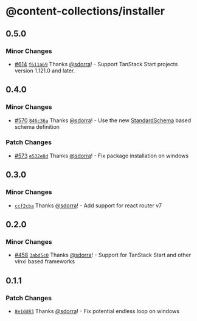 # @content-collections/installer

## 0.5.0

### Minor Changes

- [#614](https://github.com/sdorra/content-collections/pull/614) [`f611a69`](https://github.com/sdorra/content-collections/commit/f611a69447f1971faf5cae1ed324f4feb29a17b8) Thanks [@sdorra](https://github.com/sdorra)! - Support TanStack Start projects version 1.121.0 and later.

## 0.4.0

### Minor Changes

- [#570](https://github.com/sdorra/content-collections/pull/570) [`846c36a`](https://github.com/sdorra/content-collections/commit/846c36a2a8bb5d873aa13edf3ebff802866e3a89) Thanks [@sdorra](https://github.com/sdorra)! - Use the new [StandardSchema](https://standardschema.dev) based schema definition

### Patch Changes

- [#573](https://github.com/sdorra/content-collections/pull/573) [`e532e8d`](https://github.com/sdorra/content-collections/commit/e532e8d62f9c96ba172078b4ca235aa7b1aadd27) Thanks [@sdorra](https://github.com/sdorra)! - Fix package installation on windows

## 0.3.0

### Minor Changes

- [`ccf2cba`](https://github.com/sdorra/content-collections/commit/ccf2cba04ee8cbdcf84b0cca5c082d448f9c9598) Thanks [@sdorra](https://github.com/sdorra)! - Add support for react router v7

## 0.2.0

### Minor Changes

- [#458](https://github.com/sdorra/content-collections/pull/458) [`3abd5c0`](https://github.com/sdorra/content-collections/commit/3abd5c07774662929351de82071600f082d2650d) Thanks [@sdorra](https://github.com/sdorra)! - Support for TanStack Start and other vinxi based frameworks

## 0.1.1

### Patch Changes

- [`8e1dd83`](https://github.com/sdorra/content-collections/commit/8e1dd8345e7fa5adc589dcca66c5fc6193d9ff06) Thanks [@sdorra](https://github.com/sdorra)! - Fix potential endless loop on windows
